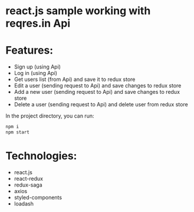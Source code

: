 # react.js sample working with reqres.in Api

#  Features:
 - Sign up (using Api)
  - Log in (using Api)
  - Get users list (from Api) and save it to redux store
  - Edit a user (sending request to Api) and save changes to redux store
  - Add a new user (sending request to Api) and save changes to redux store
  - Delete a user (sending request to Api) and delete user from redux store

 In the project directory, you can run:
```sh
npm i
npm start
```


 #  Technologies:
 - react.js
  - react-redux
  - redux-saga
  - axios
  - styled-components
  - loadash



